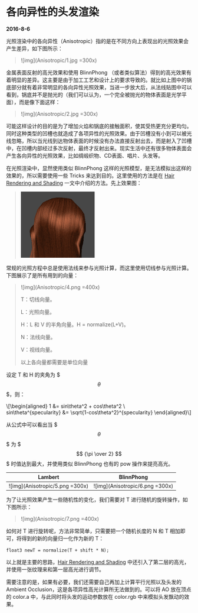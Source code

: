 # 各向异性的头发渲染

**2016-8-6**

光照渲染中的各向异性（Anisotropic）指的是在不同方向上表现出的光照效果会产生差异，如下图所示：

> ![img](Anisotropic/1.jpg =300x)

金属表面反射的高光效果和使用 BlinnPhong （或者类似算法）得到的高光效果有着明显的差异。这主要是由于加工工艺和设计上的要求导致的。就比如上图中的锅底部分就有着非常明显的各向异性光照效果，当进一步放大后，从法线贴图中可以看到，锅底并不是抛光的（我们可以认为，一个完全被抛光的物体表面是光学平面），而是像下面这样：

> ![img](Anisotropic/2.jpg =300x)

可能这样设计的目的是为了增加火焰和锅底的接触面积，使其受热更充分更均匀。同时这种类型的凹槽也就造成了各项异性的光照效果。由于凹槽没有小到可以被光线忽略，所以当光线到达物体表面的时候没有办法直接反射出去，而是射入了凹槽中，在凹槽内部经过多次反射，最终才反射出来。现实生活中还有很多物体表面会产生各向异性的光照效果，比如绸缎织物、CD表面、唱片、头发等。

在光照渲染中，显然使用类似 BlinnPhong 这样的光照模型，是无法模拟出这样的效果的，所以需要使用一些 Tricks 来达到目的。这里使用的方法是在 [Hair Rendering and Shading](http://amd-dev.wpengine.netdna-cdn.com/wordpress/media/2012/10/Scheuermann_HairRendering.pdf) 一文中介绍的方法。先上效果图：

> ![img](Anisotropic/3.gif)

常规的光照方程中总是使用法线来参与光照计算，而这里使用切线参与光照计算。下图展示了是所有用到的向量：

> ![img](Anisotropic/4.png =400x)
>
> T：切线向量。
> 
> L：光照向量。
> 
> H：L 和 V 的半角向量。H = normalize(L+V)。
> 
> N：法线向量。
> 
> V：视线向量。
>
> 以上各向量都需要是单位向量

设定 T 和 H 的夹角为 $$$ \theta $$$，则：

\\[\begin{aligned}
1 &= sin\theta^2 + cos\theta^2 \\\
sin\theta^{specularity} &= \sqrt{1-cos\theta^2}^{specularity}
\end{aligned}\\]

从公式中可以看出当 $$$ \theta $$$ 为 $$$ {\pi \over 2} $$$ 时值达到最大，并使用类似 BlinnPhong 也有的 pow 操作来提亮高光。

Lambert | BlinnPhong
------------ | ------------- 
![img](Anisotropic/5.png =300x) | ![img](Anisotropic/6.png =300x)

为了让光照效果产生一些随机性的变化，我们需要对 T 进行随机的旋转操作，如下图所示：

> ![img](Anisotropic/7.png =400x)

如何对 T 进行旋转呢，方法非常简单，只需要把一个随机长度的 N 和 T 相加即可，将得到的新的向量归一化作为新的 T：

	float3 newT = normalize(T + shift * N);

以上就是主要的思路，[Hair Rendering and Shading](http://amd-dev.wpengine.netdna-cdn.com/wordpress/media/2012/10/Scheuermann_HairRendering.pdf) 中还引入了第二层的高光，并使用一张纹理来和第一层高光进行调节。

需要注意的是，如果有必要，我们还需要自己再加上计算平行光照以及头发的 Ambient Occlusion，这是各项异性高光计算所无法做到的。可以将 AO 放在顶点的 color.a 中，与此同时将头发的运动参数放在 color.rgb 中来模拟头发飘动的效果。





